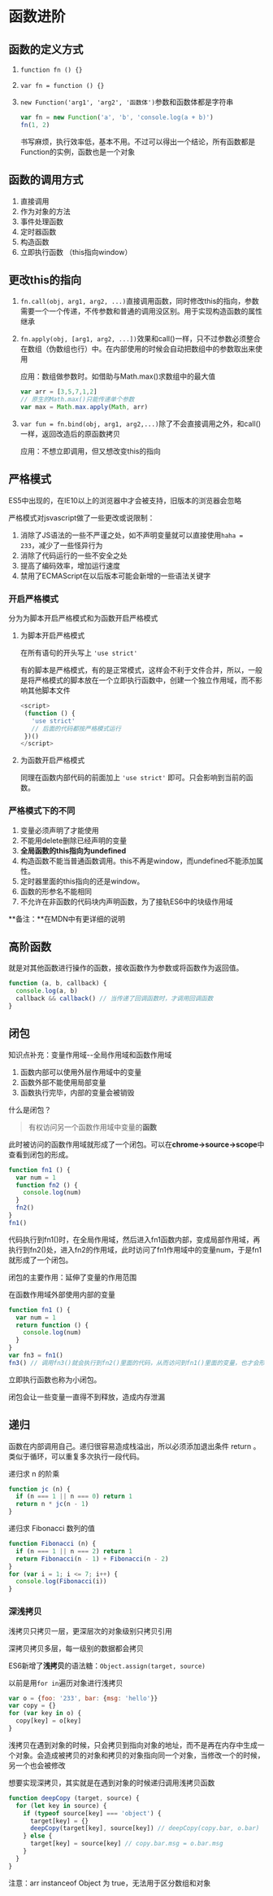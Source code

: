 # 函数进阶

## 函数的定义方式

1. `function fn () {}`
2. `var fn = function () {}`
3. `new Function('arg1', 'arg2', '函数体')`参数和函数体都是字符串
   
   ```javascript
   var fn = new Function('a', 'b', 'console.log(a + b)')
   fn(1, 2)
   ```
   
   书写麻烦，执行效率低，基本不用。不过可以得出一个结论，所有函数都是Function的实例，函数也是一个对象

## 函数的调用方式

1. 直接调用
2. 作为对象的方法
3. 事件处理函数
4. 定时器函数
5. 构造函数
6. 立即执行函数 （this指向window）

## 更改this的指向

1. `fn.call(obj, arg1, arg2, ...)`直接调用函数，同时修改this的指向，参数需要一个一个传递，不传参数和普通的调用没区别。用于实现构造函数的属性继承

2. `fn.apply(obj, [arg1, arg2, ...])`效果和call()一样，只不过参数必须整合在数组（伪数组也行）中。在内部使用的时候会自动把数组中的参数取出来使用

   应用：数组做参数时。如借助与Math.max()求数组中的最大值

   ```javascript
   var arr = [3,5,7,1,2]
   // 原生的Math.max()只能传递单个参数
   var max = Math.max.apply(Math, arr)
   ```

3. `var fun = fn.bind(obj, arg1, arg2,...)`除了不会直接调用之外，和call()一样，返回改造后的原函数拷贝

   应用：不想立即调用，但又想改变this的指向

## 严格模式

ES5中出现的，在IE10以上的浏览器中才会被支持，旧版本的浏览器会忽略

严格模式对jsvascript做了一些更改或说限制：

1. 消除了JS语法的一些不严谨之处，如不声明变量就可以直接使用`haha = 233`，减少了一些怪异行为
2. 消除了代码运行的一些不安全之处
3. 提高了编码效率，增加运行速度
4. 禁用了ECMAScript在以后版本可能会新增的一些语法关键字

### 开启严格模式

分为为脚本开启严格模式和为函数开启严格模式

1. 为脚本开启严格模式

   在所有语句的开头写上 `'use strict'`

   有的脚本是严格模式，有的是正常模式，这样会不利于文件合并，所以，一般是将严格模式的脚本放在一个立即执行函数中，创建一个独立作用域，而不影响其他脚本文件

   ```javascript
   <script>
    (function () {
      'use strict'
      // 后面的代码都按严格模式运行
    })()
   </script>
   ```

2. 为函数开启严格模式

   同理在函数内部代码的前面加上 `'use strict'` 即可。只会影响到当前的函数。

### 严格模式下的不同

1. 变量必须声明了才能使用
2. 不能用delete删除已经声明的变量
3. **全局函数的this指向为undefined**
4. 构造函数不能当普通函数调用。this不再是window，而undefined不能添加属性。
5. 定时器里面的this指向的还是window。
6. 函数的形参名不能相同
7. 不允许在非函数的代码块内声明函数，为了接轨ES6中的块级作用域

**备注：**在MDN中有更详细的说明

## 高阶函数

就是对其他函数进行操作的函数，接收函数作为参数或将函数作为返回值。

```javascript
function (a, b, callback) {
  console.log(a, b)
  callback && callback() // 当传递了回调函数时，才调用回调函数
}
```

## 闭包

知识点补充：变量作用域--全局作用域和函数作用域

1. 函数内部可以使用外层作用域中的变量
2. 函数外部不能使用局部变量
3. 函数执行完毕，内部的变量会被销毁

什么是闭包？

> 有权访问另一个函数作用域中变量的**函数**

此时被访问的函数作用域就形成了一个闭包。可以在**chrome->source->scope**中查看到闭包的形成。

```javascript
function fn1 () {
  var num = 1
  function fn2 () {
    console.log(num)
  }
  fn2()
}
fn1()
```

代码执行到fn1()时，在全局作用域，然后进入fn1函数内部，变成局部作用域，再执行到fn2()处，进入fn2的作用域，此时访问了fn1作用域中的变量num，于是fn1就形成了一个闭包。

闭包的主要作用：延伸了变量的作用范围

在函数作用域外部使用内部的变量

```javascript
function fn1 () {
  var num = 1
  return function () {
    console.log(num)
  }
}
var fn3 = fn1()
fn3() // 调用fn3()就会执行到fn2()里面的代码，从而访问到fn1()里面的变量，也才会形成闭包
```

立即执行函数也称为小闭包。

闭包会让一些变量一直得不到释放，造成内存泄漏

## 递归

函数在内部调用自己。递归很容易造成栈溢出，所以必须添加退出条件 return 。类似于循环，可以重复多次执行一段代码。

递归求 n 的阶乘

```javascript
function jc (n) {
  if (n === 1 || n === 0) return 1
  return n * jc(n - 1)
}
```

递归求 Fibonacci 数列的值

```javascript
function Fibonacci (n) {
  if (n === 1 || n === 2) return 1
  return Fibonacci(n - 1) + Fibonacci(n - 2)
}
for (var i = 1; i <= 7; i++) {
  console.log(Fibonacci(i))
}
```

### 深浅拷贝

浅拷贝只拷贝一层，更深层次的对象级别只拷贝引用

深拷贝拷贝多层，每一级别的数据都会拷贝

ES6新增了**浅拷贝**的语法糖：`Object.assign(target, source)`

以前是用`for in`遍历对象进行浅拷贝

```javascript
var o = {foo: '233', bar: {msg: 'hello'}}
var copy = {}
for (var key in o) {
  copy[key] = o[key]
}
```

浅拷贝在遇到对象的时候，只会拷贝到指向对象的地址，而不是再在内存中生成一个对象。会造成被拷贝的对象和拷贝的对象指向同一个对象，当修改一个的时候，另一个也会被修改

想要实现深拷贝，其实就是在遇到对象的时候递归调用浅拷贝函数

```javascript
function deepCopy (target, source) {
  for (let key in source) {
    if (typeof source[key] === 'object') {
      target[key] = {}
      deepCopy(target[key], source[key]) // deepCopy(copy.bar, o.bar)
    } else {
      target[key] = source[key] // copy.bar.msg = o.bar.msg
    }
  }
}
```

注意：arr instanceof Object 为 true，无法用于区分数组和对象